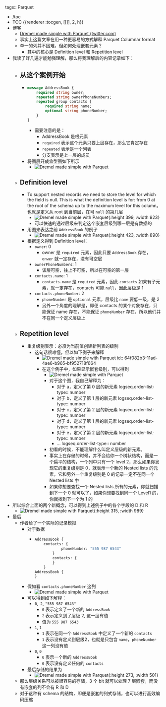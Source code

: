 tags:: Parquet

- /toc
- TOC {{renderer :tocgen, [[]], 2, h}}
- 博客
	- [Dremel made simple with Parquet (twitter.com)](https://blog.twitter.com/engineering/en_us/a/2013/dremel-made-simple-with-parquet)
	- 事实上这篇文章在用一种更容易的方式解释 Parquet Columnar format
	- 单一的列并不困难，但如何处理嵌套元素？
		- 其中的核心是 Definition level 和 Repetition level
- 我读了好几遍才能勉强理解，那么将我理解后的内容记录如下：
	- ## 从这个案例开始
		- ``` protobuf
		  message AddressBook {
		      required string owner;
		      repeated string ownerPhoneNumbers;
		      repeated group contacts {
		          required string name;
		          optional string phoneNumber;
		      }
		  }
		  ```
			- 需要注意的是：
				- AddressBook 是根元素
				- `required` 表示这个元素只要上层存在，那么它肯定存在
				- `repeated` 表示是一个列表
				- 分支表示是上一层的成员
		- 将图展开成盒型图如下所示
			- ![Dremel made simple with Parquet](https://cdn.cms-twdigitalassets.com/content/dam/blog-twitter/archive/dremel_made_simplewithparquet101.thumb.1280.1280.png)
	- ## Definition level
		- To support nested records we need to store the level for which the field is null. This is what the definition level is for: from 0 at the root of the schema up to the maximum level for this column。也就是定义从 root 到当前层，在可 `null`  的第几层
			- ![Dremel made simple with Parquet](https://cdn.cms-twdigitalassets.com/content/dam/blog-twitter/archive/dremel_made_simplewithparquet103.thumb.1280.1280.png){:height 399, :width 923}
			- 可以快速的通过层级来判定这个嵌套层级到哪一层是有数据的
		- 用图来表达之前 `AddressBook` 的例子
			- ![Dremel made simple with Parquet](https://cdn.cms-twdigitalassets.com/content/dam/blog-twitter/archive/dremel_made_simplewithparquet100.thumb.1280.1280.png){:height 423, :width 890}
		- 根据定义得到 Definition level：
			- `owner`: 0
				- owner 是 `required` 元素，因此只要 `AddressBook` 存在，`onwer` 就一定存在，没有可空层
			- `ownerPhoneNumbers`: 1
				- 该层可空，往上不可空，所以在可空的第一层
			- `contacts.name`: 1
				- `contacts.name` 是 `required` 元素，因此 `contacts` 如果有子元素，就一定存在，contacts 可能 `null`，因此层级是 1
			- `contacts.phoneNumber`: 2
				- `phoneNumber` 是 `optional` 元素，层级比 `name` 要低一级，是 2
				- 另外一个角度的理解是，即便 contacts 的某个对象存在，只能保证 name 存在，不能保证 `phoneNumber` 存在，所以他们并不在同一个定义层级上
	- ## Repetition level
		- 重复级别表示：必须为当前值创建新列表的级别
			- 这句话很难懂，但以如下例子来解释
				- ![Dremel made simple with Parquet](https://cdn.cms-twdigitalassets.com/content/dam/blog-twitter/archive/dremel_made_simplewithparquet105.thumb.1280.1280.png)
				  id:: 64f082b3-11ad-4ae6-b965-bf952718f664
				- 在这个例子中，如果显示嵌套级别，可以得到
					- ![Dremel made simple with Parquet](https://cdn.cms-twdigitalassets.com/content/dam/blog-twitter/archive/dremel_made_simplewithparquet107.thumb.1280.1280.png)
					- 对于这个图，我自己解释为：
						- 对于 a，定义了第 0 层的新元素
						  logseq.order-list-type:: number
						- 对于 b，定义了第 1 层的新元素
						  logseq.order-list-type:: number
						- 对于 c，定义了第 2 层的新元素
						  logseq.order-list-type:: number
						- 对于 d，定义了第 1 层的新元素
						  logseq.order-list-type:: number
						- 对于 e，定义了第 2 层的新元素
						  logseq.order-list-type:: number
						- ...
						  logseq.order-list-type:: number
					- 初看的时候，不能理解什么叫定义层级的新元素。
					- 事实上在存储的时候，并不会给你一个树状结构，而是一个扁平的结构，一个列中只有一个 level 2，那么如果你发现它的重复级别是 0，就表示一个新的 Nested lists 的元素，它和另外一个重复级别是 0 的记录一定不在同一个 Nested lists 中
					- 如果你想要查找一个 Nested lists 所有的元素，你就扫描到下一个 0 就可以了，如果你想要找到同一个 Level1 的，你就找到下一个为 1 的
- 所以综合上面的两个新概念，可以得到上述例子中的各个字段的 D 和 R
	- ![Dremel made simple with Parquet](https://cdn.cms-twdigitalassets.com/content/dam/blog-twitter/archive/dremel_made_simplewithparquet108.thumb.1280.1280.png){:height 315, :width 989}
- 最后
	- 作者给了一个实际的记录模拟
		- 对于数据
			- ``` protobuf
			  AddressBook {
			      contacts: {
			              phoneNumber: "555 987 6543"
			          }
			          contacts: {
			          }
			      }
			  AddressBook {
			  }
			  ```
		- 假如看 `contacts.phoneNumber` 这列
			- ![Dremel made simple with Parquet](https://cdn.cms-twdigitalassets.com/content/dam/blog-twitter/archive/dremel_made_simplewithparquet109.thumb.1280.1280.png)
		- 可以得到如下解释：
			- `0`,` 2`, `"555 987 6543"`
				- `0` 表示定义了一个新的 `AddressBook`
				- `2` 表示定义到了层级 2, 这一层有值
				- 值为 `555 987 6543`
			- `1`, `1`
				- `1` 表示在同一个 `AddressBook` 中定义了一个新的 `contacts`
				- `1` 表示没有定义到层级2，也就是只包含 `name`，`phoneNumber` 这一列没有值
			- `0`, `0`
				- `0` 表示一个新的 `AddressBook`
				- `0` 表示没有定义任何的 `contacts`
		- 最后存储的结果为
			- ![Dremel made simple with Parquet](https://cdn.cms-twdigitalassets.com/content/dam/blog-twitter/archive/dremel_made_simplewithparquet110.thumb.1280.1280.png){:height 273, :width 501}
	- 那么层级关系可以被很容易的存储，3 个 bit 就可以处理 7 层嵌套，而没有嵌套的列不会有 R 和 D
	- 对于这种有 schema 的结构，即便是嵌套的列式存储，也可以进行高效编码压缩